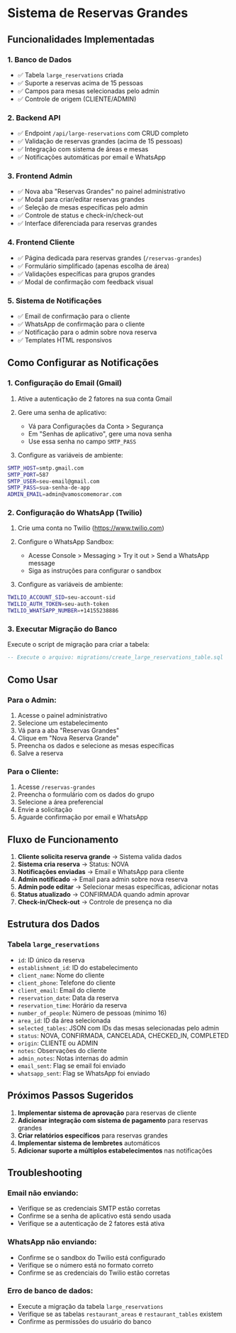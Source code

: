 # Sistema de Reservas Grandes

## Funcionalidades Implementadas

### 1. Banco de Dados
- ✅ Tabela `large_reservations` criada
- ✅ Suporte a reservas acima de 15 pessoas
- ✅ Campos para mesas selecionadas pelo admin
- ✅ Controle de origem (CLIENTE/ADMIN)

### 2. Backend API
- ✅ Endpoint `/api/large-reservations` com CRUD completo
- ✅ Validação de reservas grandes (acima de 15 pessoas)
- ✅ Integração com sistema de áreas e mesas
- ✅ Notificações automáticas por email e WhatsApp

### 3. Frontend Admin
- ✅ Nova aba "Reservas Grandes" no painel administrativo
- ✅ Modal para criar/editar reservas grandes
- ✅ Seleção de mesas específicas pelo admin
- ✅ Controle de status e check-in/check-out
- ✅ Interface diferenciada para reservas grandes

### 4. Frontend Cliente
- ✅ Página dedicada para reservas grandes (`/reservas-grandes`)
- ✅ Formulário simplificado (apenas escolha de área)
- ✅ Validações específicas para grupos grandes
- ✅ Modal de confirmação com feedback visual

### 5. Sistema de Notificações
- ✅ Email de confirmação para o cliente
- ✅ WhatsApp de confirmação para o cliente
- ✅ Notificação para o admin sobre nova reserva
- ✅ Templates HTML responsivos

## Como Configurar as Notificações

### 1. Configuração do Email (Gmail)

1. Ative a autenticação de 2 fatores na sua conta Gmail
2. Gere uma senha de aplicativo:
   - Vá para Configurações da Conta > Segurança
   - Em "Senhas de aplicativo", gere uma nova senha
   - Use essa senha no campo `SMTP_PASS`

3. Configure as variáveis de ambiente:
```bash
SMTP_HOST=smtp.gmail.com
SMTP_PORT=587
SMTP_USER=seu-email@gmail.com
SMTP_PASS=sua-senha-de-app
ADMIN_EMAIL=admin@vamoscomemorar.com
```

### 2. Configuração do WhatsApp (Twilio)

1. Crie uma conta no Twilio (https://www.twilio.com)
2. Configure o WhatsApp Sandbox:
   - Acesse Console > Messaging > Try it out > Send a WhatsApp message
   - Siga as instruções para configurar o sandbox

3. Configure as variáveis de ambiente:
```bash
TWILIO_ACCOUNT_SID=seu-account-sid
TWILIO_AUTH_TOKEN=seu-auth-token
TWILIO_WHATSAPP_NUMBER=+14155238886
```

### 3. Executar Migração do Banco

Execute o script de migração para criar a tabela:
```sql
-- Execute o arquivo: migrations/create_large_reservations_table.sql
```

## Como Usar

### Para o Admin:
1. Acesse o painel administrativo
2. Selecione um estabelecimento
3. Vá para a aba "Reservas Grandes"
4. Clique em "Nova Reserva Grande"
5. Preencha os dados e selecione as mesas específicas
6. Salve a reserva

### Para o Cliente:
1. Acesse `/reservas-grandes`
2. Preencha o formulário com os dados do grupo
3. Selecione a área preferencial
4. Envie a solicitação
5. Aguarde confirmação por email e WhatsApp

## Fluxo de Funcionamento

1. **Cliente solicita reserva grande** → Sistema valida dados
2. **Sistema cria reserva** → Status: NOVA
3. **Notificações enviadas** → Email e WhatsApp para cliente
4. **Admin notificado** → Email para admin sobre nova reserva
5. **Admin pode editar** → Selecionar mesas específicas, adicionar notas
6. **Status atualizado** → CONFIRMADA quando admin aprovar
7. **Check-in/Check-out** → Controle de presença no dia

## Estrutura dos Dados

### Tabela `large_reservations`
- `id`: ID único da reserva
- `establishment_id`: ID do estabelecimento
- `client_name`: Nome do cliente
- `client_phone`: Telefone do cliente
- `client_email`: Email do cliente
- `reservation_date`: Data da reserva
- `reservation_time`: Horário da reserva
- `number_of_people`: Número de pessoas (mínimo 16)
- `area_id`: ID da área selecionada
- `selected_tables`: JSON com IDs das mesas selecionadas pelo admin
- `status`: NOVA, CONFIRMADA, CANCELADA, CHECKED_IN, COMPLETED
- `origin`: CLIENTE ou ADMIN
- `notes`: Observações do cliente
- `admin_notes`: Notas internas do admin
- `email_sent`: Flag se email foi enviado
- `whatsapp_sent`: Flag se WhatsApp foi enviado

## Próximos Passos Sugeridos

1. **Implementar sistema de aprovação** para reservas de cliente
2. **Adicionar integração com sistema de pagamento** para reservas grandes
3. **Criar relatórios específicos** para reservas grandes
4. **Implementar sistema de lembretes** automáticos
5. **Adicionar suporte a múltiplos estabelecimentos** nas notificações

## Troubleshooting

### Email não enviando:
- Verifique se as credenciais SMTP estão corretas
- Confirme se a senha de aplicativo está sendo usada
- Verifique se a autenticação de 2 fatores está ativa

### WhatsApp não enviando:
- Confirme se o sandbox do Twilio está configurado
- Verifique se o número está no formato correto
- Confirme se as credenciais do Twilio estão corretas

### Erro de banco de dados:
- Execute a migração da tabela `large_reservations`
- Verifique se as tabelas `restaurant_areas` e `restaurant_tables` existem
- Confirme as permissões do usuário do banco

